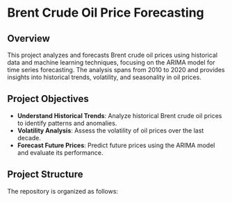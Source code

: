 # Brent Crude Oil Price Forecasting

## Overview
This project analyzes and forecasts Brent crude oil prices using historical data and machine learning techniques, focusing on the ARIMA model for time series forecasting. The analysis spans from 2010 to 2020 and provides insights into historical trends, volatility, and seasonality in oil prices.

## Project Objectives
- **Understand Historical Trends**: Analyze historical Brent crude oil prices to identify patterns and anomalies.
- **Volatility Analysis**: Assess the volatility of oil prices over the last decade.
- **Forecast Future Prices**: Predict future prices using the ARIMA model and evaluate its performance.

## Project Structure
The repository is organized as follows:

